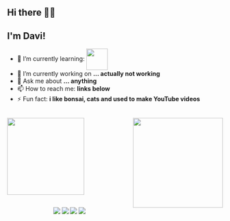 ## Hi there 👋😬
## I'm Davi! 


- 🌱 I’m currently learning: <img src="https://cdn.jsdelivr.net/gh/devicons/devicon@latest/icons/java/java-original-wordmark.svg" width="50" align="center"  />
- 🔭 I’m currently working on **... actually not working**                 
- 💬 Ask me about **... anything**
- 📫 How to reach me: **links below**
- ⚡ Fun fact: **i like bonsai, cats and used to make YouTube videos**

##

<img align="right" height="210" src="https://media.tenor.com/GOj9ZF_-ZOcAAAAM/cat.gif"/>


<div align="left">
<a href="https://github.com/daviizui">
<img loading="lazy" height="180em" src="https://github-readme-stats.vercel.app/api/top-langs/?username=daviizui&layout=compact&langs_count=7&theme=dracula"/>
</div>


##


<div align="center">
<a href="www.youtube.com/vaicompao" target="_blank"><img loading="lazy" src="https://img.shields.io/badge/YouTube-FF0000?style=for-the-badge&logo=youtube&logoColor=white" target="_blank"></a>
<a href="www.instagram.com/daviizui/" target="_blank"><img loading="lazy" src="https://img.shields.io/badge/-Instagram-%23E4405F?style=for-the-badge&logo=instagram&logoColor=white" target="_blank"></a>
<a href = "davi.izui@gmail.com"><img loading="lazy" src="https://img.shields.io/badge/Gmail-D14836?style=for-the-badge&logo=gmail&logoColor=white" target="_blank"></a>
<a href="https://www.linkedin.com/in/davi-minetto-izui-a0b617b9/" target="_blank"><img loading="lazy" src="https://img.shields.io/badge/-LinkedIn-%230077B5?style=for-the-badge&logo=linkedin&logoColor=white" target="_blank"></a>   
</div>

